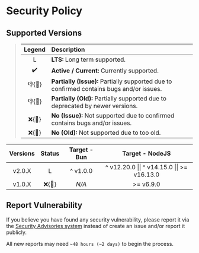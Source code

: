 # Security Policy

## Supported Versions

> | **Legend** | **Description** |
> |:-:|:--|
> | L | **LTS:** Long term supported. |
> | ✔️ | **Active / Current:** Currently supported. |
> | 👎{🐛} | **Partially (Issue):** Partially supported due to confirmed contains bugs and/or issues. |
> | 👎{🧓} | **Partially (Old):** Partially supported due to deprecated by newer versions. |
> | ❌{🐛} | **No (Issue):** Not supported due to confirmed contains bugs and/or issues. |
> | ❌{🧓} | **No (Old):** Not supported due to too old. |

| **Versions** | **Status** | **Target - Bun** | **Target - NodeJS** |
|:-:|:-:|:-:|:-:|
| v2.0.X | L | ^ v1.0.0 | ^ v12.20.0 \|\| ^ v14.15.0 \|\| >= v16.13.0 |
| v1.0.X | ❌{🧓} | *N/A* | >= v6.9.0 |

## Report Vulnerability

If you believe you have found any security vulnerability, please report it via the [Security Advisories system](https://github.com/hugoalh-studio/argv-nodejs/security/advisories/new) instead of create an issue and/or report it publicly.

All new reports may need `~48 hours (~2 days)` to begin the process.
